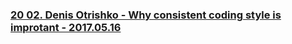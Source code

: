 ### [20 02. Denis Otrishko - Why consistent coding style is improtant - 2017.05.16](https://www.youtube.com/watch?v=b8HREunrclo)

